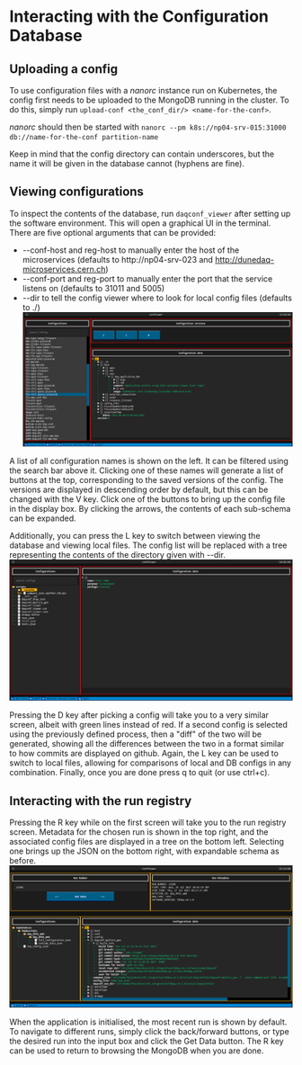 # Interacting with the Configuration Database

## Uploading a config
To use configuration files with a _nanorc_ instance run on Kubernetes, the config first needs to be uploaded to the MongoDB running in the cluster.
To do this, simply run `upload-conf <the_conf_dir/> <name-for-the-conf>`.

_nanorc_ should then be started with `nanorc --pm k8s://np04-srv-015:31000 db://name-for-the-conf partition-name`

Keep in mind that the config directory can contain underscores, but the name it will be given in the database cannot (hyphens are fine).

## Viewing configurations
To inspect the contents of the database, run `daqconf_viewer` after setting up the software environment. This will open a graphical UI in the terminal. There are five optional arguments that can be provided:
* --conf-host and reg-host to manually enter the host of the microservices (defaults to http://np04-srv-023 and http://dunedaq-microservices.cern.ch)
* --conf-port and reg-port to manually enter the port that the service listens on (defaults to 31011 and 5005)
* --dir to tell the config viewer where to look for local config files (defaults to ./)
![Config Viewer](ConfViewerScreenshot.png)

A list of all configuration names is shown on the left. It can be filtered using the search bar above it. 
Clicking one of these names will generate a list of buttons at the top, corresponding to the saved versions of the config.
The versions are displayed in descending order by default, but this can be changed with the V key.
Click one of the buttons to bring up the config file in the display box. By clicking the arrows, the contents of each sub-schema can be expanded.

Additionally, you can press the L key to switch between viewing the database and viewing local files. The config list will be replaced with a tree representing the contents of the directory given with --dir.
![Local Configs](ConfViewerLocalScreenshot.png)

Pressing the D key after picking a config will take you to a very similar screen, albeit with green lines instead of red. 
If a second config is selected using the previously defined process, then a "diff" of the two will be generated, showing all the 
differences between the two in a format similar to how commits are displayed on github.
Again, the L key can be used to switch to local files, allowing for comparisons of local and DB configs in any combination.
Finally, once you are done press q to quit (or use ctrl+c).

## Interacting with the run registry
Pressing the R key while on the first screen will take you to the run registry screen. Metadata for the chosen run is shown in the top right, and the associated config files are displayed in a tree on the bottom left. Selecting one brings up the JSON on the bottom right, with expandable schema as before.
![Run Reg Viewer](RunRegScreenshot.png)

When the application is initialised, the most recent run is shown by default. To navigate to different runs, simply click the back/forward buttons, or type the desired run into the input box and click the Get Data button. The R key can be used to return to browsing the MongoDB when you are done.
